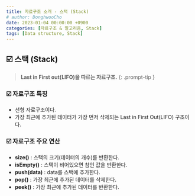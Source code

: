 ```yaml
---
title: 자료구조 소개 - 스택 (Stack)
# author: DonghwooCho
date: 2023-01-04 00:00:00 +0900
categories: [자료구조 & 알고리즘, Stack]
tags: [Data structure, Stack]
---
```


<h2>☑️ 스택 (Stack) </h2>

> <b> Last in First out(LIFO)을 따르는 자료구조.</b>
{: .prompt-tip }

<h3>☑️ 자료구조 특징</h3>
<ul>
    <li>선형 자료구조이다.</li>
    <li>가장 최근에 추가된 데이터가 가장 먼저 삭제되는 Last in First Out(LIFO) 구조이다.</li>
</ul>

<h3>☑️ 자료구조 주요 연산</h3>
<ul>
    <li><b>size()</b> : 스택의 크기(데이터의 개수)를 반환한다.</li>
    <li><b>isEmpty()</b> : 스택이 비어있으면 참인 값을 반환한다.</li>
    <li><b>push(data)</b> : data를 스택에 추가한다.</li>
    <li><b>pop()</b> : 가장 최근에 추가된 데이터를 삭제한다.</li>
    <li><b>peek()</b> : 가장 최근에 추가된 데이터를 반환한다.</li>
</ul>